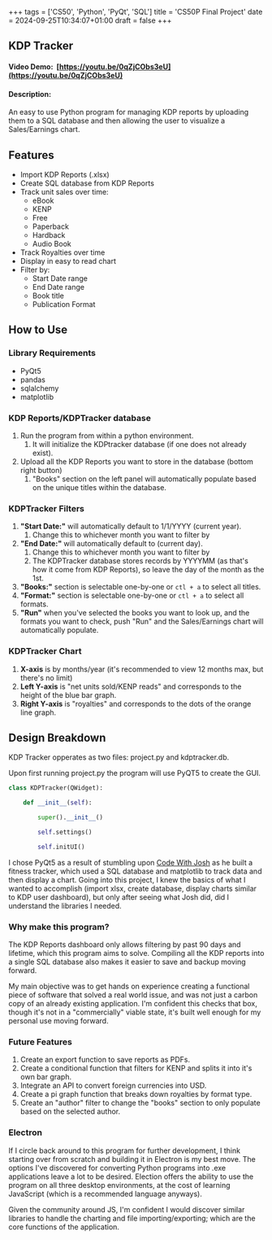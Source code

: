 +++
tags = ['CS50', 'Python', 'PyQt', 'SQL']
title = 'CS50P Final Project'
date = 2024-09-25T10:34:07+01:00
draft = false
+++

## KDP Tracker

#### Video Demo:  [https://youtu.be/0qZjCObs3eU](https://youtu.be/0qZjCObs3eU)

#### Description:

An easy to use Python program for managing KDP reports by uploading them to a SQL database and then allowing the user to visualize a Sales/Earnings chart.

## Features

- Import KDP Reports (.xlsx)
- Create SQL database from KDP Reports
- Track unit sales over time:
  - eBook
  - KENP
  - Free
  - Paperback
  - Hardback
  - Audio Book
- Track Royalties over time
- Display in easy to read chart
- Filter by:
  - Start Date range
  - End Date range
  - Book title
  - Publication Format

## How to Use

### Library Requirements

- PyQt5
- pandas
- sqlalchemy
- matplotlib

### KDP Reports/KDPTracker database

1. Run the program from within a python environment.
   1. It will initialize the KDPtracker database (if one does not already exist).
2. Upload all the KDP Reports you want to store in the database (bottom right button)
   1. "Books" section on the left panel will automatically populate based on the unique titles within the database.

### KDPTracker Filters

1. **"Start Date:"** will automatically default to 1/1/YYYY (current year).
   1. Change this to whichever month you want to filter by
2. **"End Date:"** will automatically default to (current day).
   1. Change this to whichever month you want to filter by
   2. The KDPTracker database stores records by YYYYMM (as that's how it come from KDP Reports), so leave the day of the month as the 1st.
3. **"Books:"** section is selectable one-by-one or `ctl + a` to select all titles.
4. **"Format:"** section is selectable one-by-one or `ctl + a` to select all formats.
5. **"Run"** when you've selected the books you want to look up, and the formats you want to check, push "Run" and the Sales/Earnings chart will automatically populate.

### KDPTracker Chart

1. **X-axis** is by months/year (it's recommended to view 12 months max, but there's no limit)
2. **Left Y-axis** is "net units sold/KENP reads" and corresponds to the height of the blue bar graph.
3. **Right Y-axis** is "royalties" and corresponds to the dots of the orange line graph.

## Design Breakdown

KDP Tracker opperates as two files: project.py and kdptracker.db.

Upon first running project.py the program will use PyQT5 to create the GUI.

```python
class KDPTracker(QWidget):

    def __init__(self):

        super().__init__()

        self.settings()

        self.initUI()
```

I chose PyQt5 as a result of stumbling upon [Code With Josh](https://www.youtube.com/watch?v=4y9BWBkj9Bo) as he built a fitness tracker, which used a SQL database and matplotlib to track data and then display a chart. Going into this project, I knew the basics of what I wanted to accomplish (import xlsx, create database, display charts similar to KDP user dashboard), but only after seeing what Josh did, did I understand the libraries I needed.

### Why make this program?

The KDP Reports dashboard only allows filtering by past 90 days and lifetime, which this program aims to solve. Compiling all the KDP reports into a single SQL database also makes it easier to save and backup moving forward.

My main objective was to get hands on experience creating a functional piece of software that solved a real world issue, and was not just a carbon copy of an already existing application. I'm confident this checks that box, though it's not in a "commercially" viable state, it's built well enough for my personal use moving forward.

### Future Features

1. Create an export function to save reports as PDFs.
2. Create a conditional function that filters for KENP and splits it into it's own bar graph.
3. Integrate an API to convert foreign currencies into USD.
4. Create a pi graph function that breaks down royalties by format type.
5. Create an "author" filter to change the "books" section to only populate based on the selected author.

### Electron

If I circle back around to this program for further development, I think starting over from scratch and building it in Electron is my best move. The options I've discovered for converting Python programs into .exe applications leave a lot to be desired. Election offers the ability to use the program on all three desktop environments, at the cost of learning JavaScript (which is a recommended language anyways).

Given the community around JS, I'm confident I would discover similar libraries to handle the charting and file importing/exporting; which are the core functions of the application.
